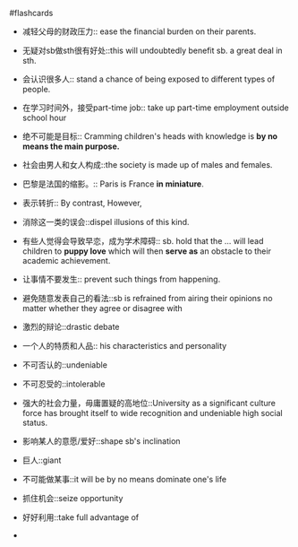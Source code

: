 #flashcards 

- 减轻父母的财政压力:: ease the financial burden on their parents.
<!--SR:!2023-12-27,5,244-->
- 无疑对sb做sth很有好处::this will undoubtedly benefit sb. a great deal in sth.
<!--SR:!2023-12-26,4,223-->
- 会认识很多人:: stand a chance of being exposed to different types of people.
<!--SR:!2023-12-28,6,244-->
- 在学习时间外，接受part-time job:: take up part-time employment outside school hour
<!--SR:!2023-12-24,2,204-->
- 绝不可能是目标:: Cramming children's heads with knowledge is **by no means the main purpose.**
<!--SR:!2023-12-27,5,244-->
- 社会由男人和女人构成::the society is made up of males and females.
<!--SR:!2023-12-28,6,244-->
- 巴黎是法国的缩影。:: Paris is France **in miniature**.
<!--SR:!2023-12-24,2,224-->
- 表示转折:: By contrast, However,
<!--SR:!2024-03-24,9,224-->
- 消除这一类的误会::dispel illusions of this kind.
<!--SR:!2024-03-16,5,227-->
- 有些人觉得会导致早恋，成为学术障碍:: sb. hold that the ... will lead children to **puppy love** which will then **serve as** an obstacle to their academic achievement.
<!--SR:!2023-12-27,5,244-->
- 让事情不要发生:: prevent such things from happening.
<!--SR:!2023-12-26,4,224-->
- 避免随意发表自己的看法::sb is refrained from airing their opinions no matter whether they agree or disagree with
<!--SR:!2024-03-12,1,204-->
- 激烈的辩论::drastic debate
<!--SR:!2023-12-28,6,244-->
- 一个人的特质和人品:: his characteristics and personality
<!--SR:!2024-04-01,17,244-->
- 不可否认的::undeniable
<!--SR:!2023-12-24,2,224-->
- 不可忍受的::intolerable
<!--SR:!2024-03-31,16,244-->
- 强大的社会力量，毋庸置疑的高地位::University as a significant culture force has brought itself to wide recognition and undeniable high social status.
<!--SR:!2024-03-26,16,244-->
- 影响某人的意愿/爱好::shape sb's inclination
<!--SR:!2023-12-26,4,224-->
- 巨人::giant
<!--SR:!2023-12-27,5,244-->
- 不可能做某事::it will be by no means dominate one's life
<!--SR:!2023-12-27,5,244-->
- 抓住机会::seize opportunity
<!--SR:!2023-12-25,4,244-->
- 好好利用::take full advantage of
<!--SR:!2023-12-27,5,244-->
- 